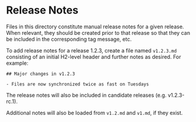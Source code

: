# Release Notes

Files in this directory constitute manual release notes for a given release.
When relevant, they should be created prior to that release so that they can
be included in the corresponding tag message, etc.

To add release notes for a release 1.2.3, create a file named `v1.2.3.md`
consisting of an initial H2-level header and further notes as desired. For
example:

```
## Major changes in v1.2.3

- Files are now synchronized twice as fast on Tuesdays
```

The release notes will also be included in candidate releases (e.g.
v1.2.3-rc.1).

Additional notes will also be loaded from `v1.2.md` and `v1.md`, if they
exist.
